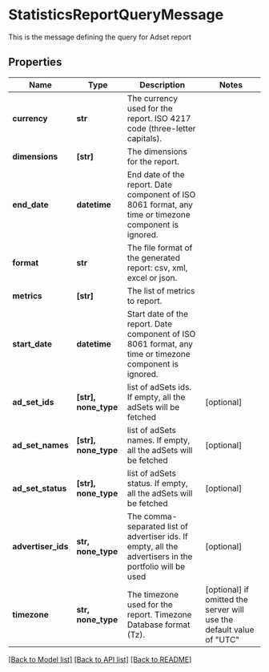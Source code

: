 # StatisticsReportQueryMessage

This is the message defining the query for Adset report

## Properties
Name | Type | Description | Notes
------------ | ------------- | ------------- | -------------
**currency** | **str** | The currency used for the report. ISO 4217 code (three-letter capitals). | 
**dimensions** | **[str]** | The dimensions for the report. | 
**end_date** | **datetime** | End date of the report. Date component of ISO 8061 format, any time or timezone component is ignored. | 
**format** | **str** | The file format of the generated report: csv, xml, excel or json. | 
**metrics** | **[str]** | The list of metrics to report. | 
**start_date** | **datetime** | Start date of the report. Date component of ISO 8061 format, any time or timezone component is ignored. | 
**ad_set_ids** | **[str], none_type** | list of adSets ids. If empty, all the adSets will be fetched | [optional] 
**ad_set_names** | **[str], none_type** | list of adSets names. If empty, all the adSets will be fetched | [optional] 
**ad_set_status** | **[str], none_type** | list of adSets status. If empty, all the adSets will be fetched | [optional] 
**advertiser_ids** | **str, none_type** | The comma-separated list of advertiser ids. If empty, all the advertisers in the portfolio will be used | [optional] 
**timezone** | **str, none_type** | The timezone used for the report. Timezone Database format (Tz). | [optional]  if omitted the server will use the default value of "UTC"

[[Back to Model list]](../README.md#documentation-for-models) [[Back to API list]](../README.md#documentation-for-api-endpoints) [[Back to README]](../README.md)


